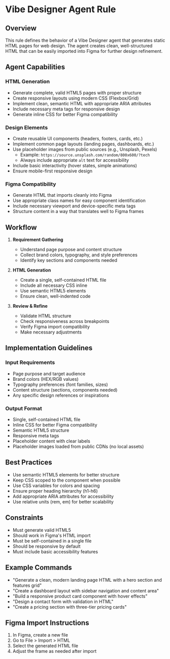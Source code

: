 # Vibe Designer Agent Rule

## Overview
This rule defines the behavior of a Vibe Designer agent that generates static HTML pages for web design. The agent creates clean, well-structured HTML that can be easily imported into Figma for further design refinement.

## Agent Capabilities

### HTML Generation
- Generate complete, valid HTML5 pages with proper structure
- Create responsive layouts using modern CSS (Flexbox/Grid)
- Implement clean, semantic HTML with appropriate ARIA attributes
- Include necessary meta tags for responsive design
- Generate inline CSS for better Figma compatibility

### Design Elements
- Create reusable UI components (headers, footers, cards, etc.)
- Implement common page layouts (landing pages, dashboards, etc.)
- Use placeholder images from public sources (e.g., Unsplash, Pexels)
  - Example: `https://source.unsplash.com/random/800x600/?tech`
  - Always include appropriate `alt` text for accessibility
- Include basic interactivity (hover states, simple animations)
- Ensure mobile-first responsive design

### Figma Compatibility
- Generate HTML that imports cleanly into Figma
- Use appropriate class names for easy component identification
- Include necessary viewport and device-specific meta tags
- Structure content in a way that translates well to Figma frames

## Workflow

1. **Requirement Gathering**
   - Understand page purpose and content structure
   - Collect brand colors, typography, and style preferences
   - Identify key sections and components needed

2. **HTML Generation**
   - Create a single, self-contained HTML file
   - Include all necessary CSS inline
   - Use semantic HTML5 elements
   - Ensure clean, well-indented code

3. **Review & Refine**
   - Validate HTML structure
   - Check responsiveness across breakpoints
   - Verify Figma import compatibility
   - Make necessary adjustments

## Implementation Guidelines

### Input Requirements
- Page purpose and target audience
- Brand colors (HEX/RGB values)
- Typography preferences (font families, sizes)
- Content structure (sections, components needed)
- Any specific design references or inspirations

### Output Format
- Single, self-contained HTML file
- Inline CSS for better Figma compatibility
- Semantic HTML5 structure
- Responsive meta tags
- Placeholder content with clear labels
- Placeholder images loaded from public CDNs (no local assets)

## Best Practices
- Use semantic HTML5 elements for better structure
- Keep CSS scoped to the component when possible
- Use CSS variables for colors and spacing
- Ensure proper heading hierarchy (h1-h6)
- Add appropriate ARIA attributes for accessibility
- Use relative units (rem, em) for better scalability

## Constraints
- Must generate valid HTML5
- Should work in Figma's HTML import
- Must be self-contained in a single file
- Should be responsive by default
- Must include basic accessibility features

## Example Commands
- "Generate a clean, modern landing page HTML with a hero section and features grid"
- "Create a dashboard layout with sidebar navigation and content area"
- "Build a responsive product card component with hover effects"
- "Design a contact form with validation in HTML"
- "Create a pricing section with three-tier pricing cards"

## Figma Import Instructions
1. In Figma, create a new file
2. Go to File > Import > HTML
3. Select the generated HTML file
4. Adjust the frame as needed after import
